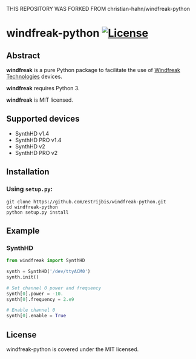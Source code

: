 THIS REPOSITORY WAS FORKED FROM christian-hahn/windfreak-python

# windfreak-python [![License](https://img.shields.io/badge/license-MIT-blue.svg)](https://github.com/christian-hahn/windfreak-python/blob/master/LICENSE)

## Abstract

**windfreak** is a pure Python package to facilitate the use of [Windfreak Technologies](https://windfreaktech.com) devices.

**windfreak** requires Python 3.

**windfreak** is MIT licensed.

## Supported devices

* SynthHD v1.4
* SynthHD PRO v1.4
* SynthHD v2
* SynthHD PRO v2

## Installation

### Using `setup.py`:
```text
git clone https://github.com/estrijbis/windfreak-python.git
cd windfreak-python
python setup.py install
```

## Example

### SynthHD

```python
from windfreak import SynthHD

synth = SynthHD('/dev/ttyACM0')
synth.init()

# Set channel 0 power and frequency
synth[0].power = -10.
synth[0].frequency = 2.e9

# Enable channel 0
synth[0].enable = True
```

## License
windfreak-python is covered under the MIT licensed.

